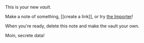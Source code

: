 This is your new *vault*.

Make a note of something, [[create a link]], or try [the Importer](https://help.obsidian.md/Plugins/Importer)!


When you're ready, delete this note and make the vault your own.

Moin, secrete data!